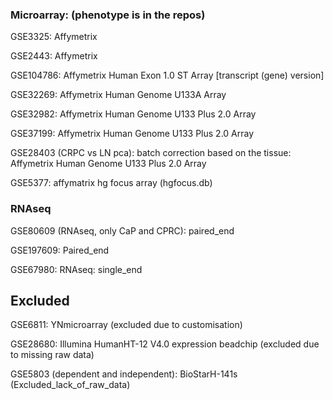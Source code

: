 ### Microarray: (phenotype is in the repos)
GSE3325: Affymetrix

GSE2443: Affymetrix

GSE104786: Affymetrix Human Exon 1.0 ST Array [transcript (gene) version]

GSE32269: Affymetrix Human Genome U133A Array

GSE32982: Affymetrix Human Genome U133 Plus 2.0 Array

GSE37199: Affymetrix Human Genome U133 Plus 2.0 Array

GSE28403 (CRPC vs LN pca): batch correction based on the tissue: Affymetrix Human Genome U133 Plus 2.0 Array

GSE5377: affymatrix hg focus array (hgfocus.db)

### RNAseq

GSE80609 (RNAseq, only CaP and CPRC): paired_end

GSE197609: Paired_end

GSE67980: RNAseq: single_end

## Excluded

GSE6811: YNmicroarray (excluded due to customisation)

GSE28680: Illumina HumanHT-12 V4.0 expression beadchip (excluded due to missing raw data)

GSE5803 (dependent and independent): BioStarH-141s  (Excluded_lack_of_raw_data)



